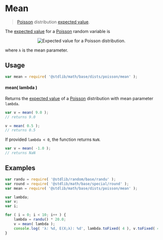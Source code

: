 <!--

@license Apache-2.0

Copyright (c) 2018 The Stdlib Authors.

Licensed under the Apache License, Version 2.0 (the "License");
you may not use this file except in compliance with the License.
You may obtain a copy of the License at

   http://www.apache.org/licenses/LICENSE-2.0

Unless required by applicable law or agreed to in writing, software
distributed under the License is distributed on an "AS IS" BASIS,
WITHOUT WARRANTIES OR CONDITIONS OF ANY KIND, either express or implied.
See the License for the specific language governing permissions and
limitations under the License.

-->

# Mean

> [Poisson][poisson-distribution] distribution [expected value][expected-value].

<!-- Section to include introductory text. Make sure to keep an empty line after the intro `section` element and another before the `/section` close. -->

<section class="intro">

The [expected value][expected-value] for a [Poisson][poisson-distribution] random variable is

<!-- <equation class="equation" label="eq:poisson_expectation" align="center" raw="\mathbb{E}\left[ X \right] = \lambda" alt="Expected value for a Poisson distribution."> -->

<div class="equation" align="center" data-raw-text="\mathbb{E}\left[ X \right] = \lambda" data-equation="eq:poisson_expectation">
    <img src="https://cdn.rawgit.com/stdlib-js/stdlib/6c7e930588674097b03b3201c5d368532bba6c67/lib/node_modules/@stdlib/math/base/dists/poisson/mean/docs/img/equation_poisson_expectation.svg" alt="Expected value for a Poisson distribution.">
    <br>
</div>

<!-- </equation> -->

where `λ` is the mean parameter.

</section>

<!-- /.intro -->

<!-- Package usage documentation. -->

<section class="usage">

## Usage

```javascript
var mean = require( '@stdlib/math/base/dists/poisson/mean' );
```

#### mean( lambda )

Returns the [expected value][expected-value] of a [Poisson][poisson-distribution] distribution with mean parameter `lambda`.

```javascript
var v = mean( 9.0 );
// returns 9.0

v = mean( 0.5 );
// returns 0.5
```

If provided `lambda < 0`, the function returns `NaN`.

```javascript
var v = mean( -1.0 );
// returns NaN
```

</section>

<!-- /.usage -->

<!-- Package usage notes. Make sure to keep an empty line after the `section` element and another before the `/section` close. -->

<section class="notes">

</section>

<!-- /.notes -->

<!-- Package usage examples. -->

<section class="examples">

## Examples

<!-- eslint no-undef: "error" -->

```javascript
var randu = require( '@stdlib/random/base/randu' );
var round = require( '@stdlib/math/base/special/round' );
var mean = require( '@stdlib/math/base/dists/poisson/mean' );

var lambda;
var v;
var i;

for ( i = 0; i < 10; i++ ) {
    lambda = randu() * 20.0;
    v = mean( lambda );
    console.log( 'λ: %d, E(X;λ): %d', lambda.toFixed( 4 ), v.toFixed( 4 ) );
}
```

</section>

<!-- /.examples -->

<!-- Section to include cited references. If references are included, add a horizontal rule *before* the section. Make sure to keep an empty line after the `section` element and another before the `/section` close. -->

<section class="references">

</section>

<!-- /.references -->

<!-- Section for all links. Make sure to keep an empty line after the `section` element and another before the `/section` close. -->

<section class="links">

[poisson-distribution]: https://en.wikipedia.org/wiki/Poisson_distribution

[expected-value]: https://en.wikipedia.org/wiki/Expected_value

</section>

<!-- /.links -->
